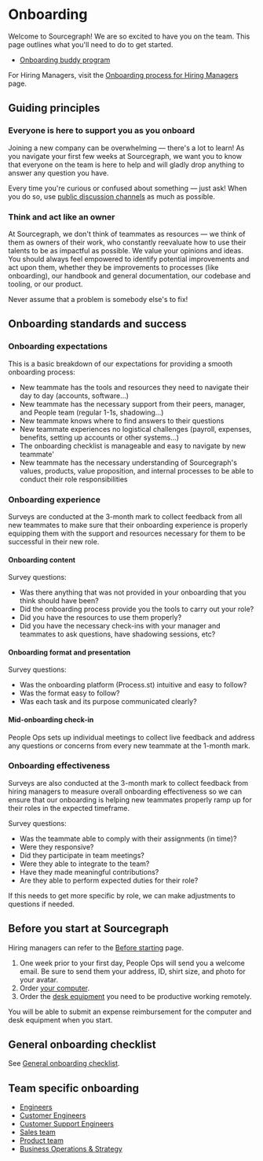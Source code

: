 # Onboarding

Welcome to Sourcegraph! We are so excited to have you on the team. This page outlines what you'll need to do to get started.

- [Onboarding buddy program](./buddy-program.md)

For Hiring Managers, visit the [Onboarding process for Hiring Managers](onboarding-for-hiring-managers.md) page.

## Guiding principles

### Everyone is here to support you as you onboard

Joining a new company can be overwhelming — there's a lot to learn! As you navigate your first few weeks at Sourcegraph, we want you to know that everyone on the team is here to help and will gladly drop anything to answer any question you have.

Every time you're curious or confused about something — just ask! When you do so, use [public discussion channels](../../communication/team_chat.md#avoid_private_messages) as much as possible.

### Think and act like an owner

At Sourcegraph, we don't think of teammates as resources — we think of them as owners of their work, who constantly reevaluate how to use their talents to be as impactful as possible. We value your opinions and ideas. You should always feel empowered to identify potential improvements and act upon them, whether they be improvements to processes (like onboarding), our handbook and general documentation, our codebase and tooling, or our product.

Never assume that a problem is somebody else's to fix!

## Onboarding standards and success

### Onboarding expectations
This is a basic breakdown of our expectations for providing a smooth onboarding process:

- New teammate has the tools and resources they need to navigate their day to day (accounts, software...)
- New teammate has the necessary support from their peers, manager, and People team (regular 1-1s, shadowing...)
- New teammate knows where to find answers to their questions 
- New teammate experiences no logistical challenges (payroll, expenses, benefits, setting up accounts or other systems...)
- The onboarding checklist is manageable and easy to navigate by new teammate'
- New teammate has the necessary understanding of Sourcegraph's values, products, value proposition, and internal processes to be able to conduct their role responsibilities

### Onboarding experience
Surveys are conducted at the 3-month mark to collect feedback from all new teammates to make sure that their onboarding experience is properly equipping them with the support and resources necessary for them to be successful in their new role. 

#### Onboarding content
Survey questions:
- Was there anything that was not provided in your onboarding that you think should have been?
- Did the onboarding process provide you the tools to carry out your role?
- Did you have the resources to use them properly?
- Did you have the necessary check-ins with your manager and teammates to ask questions, have shadowing sessions, etc?

#### Onboarding format and presentation
Survey questions:
- Was the onboarding platform (Process.st) intuitive and easy to follow?
- Was the format easy to follow?
- Was each task and its purpose communicated clearly?

#### Mid-onboarding check-in
People Ops sets up individual meetings to collect live feedback and address any questions or concerns from every new teammate at the 1-month mark.

### Onboarding effectiveness
Surveys are also conducted at the 3-month mark to collect feedback from hiring managers to measure overall onboarding effectiveness so we can ensure that our onboarding is helping new teammates properly ramp up for their roles in the expected timeframe.

Survey questions:
- Was the teammate able to comply with their assignments (in time)?
- Were they responsive?
- Did they participate in team meetings?
- Were they able to integrate to the team?
- Have they made meaningful contributions?
- Are they able to perform expected duties for their role?

If this needs to get more specific by role, we can make adjustments to questions if needed.


## Before you start at Sourcegraph

Hiring managers can refer to the [Before starting](before_starting.md) page.

1. One week prior to your first day, People Ops will send you a welcome email. Be sure to send them your address, ID, shirt size, and photo for your avatar.
1. Order [your computer](../spending-company-money.md#computers).
1. Order the [desk equipment](../spending-company-money.md#desk-set-up) you need to be productive working remotely.

You will be able to submit an expense reimbursement for the computer and desk equipment when you start.

## General onboarding checklist

See [General onboarding checklist](general_onboarding.md).

## Team specific onboarding

- [Engineers](../../engineering/onboarding.md)
- [Customer Engineers](../../ce/onboarding.md)
- [Customer Support Engineers](../../ce/customer-support-onboarding.md)
- [Sales team](../../sales/onboarding/index.md)
- [Product team](../../product/onboarding/index.md)
- [Business Operations & Strategy](../../ops/bizops/onboarding.md)
